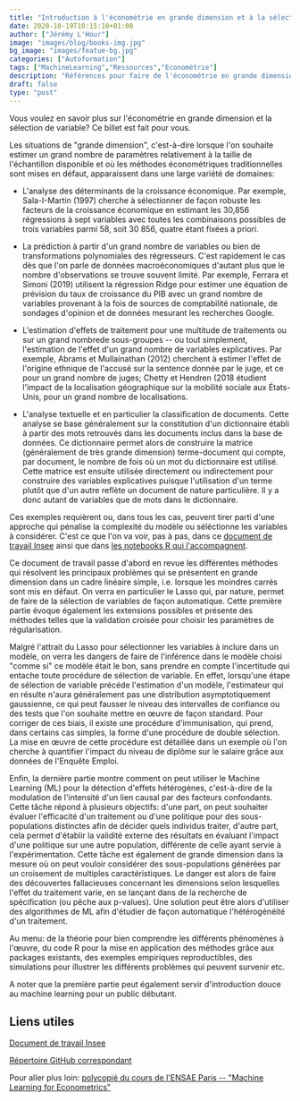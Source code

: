 ```yaml
---
title: "Introduction à l'économétrie en grande dimension et à la sélection de variables"
date: 2020-10-19T10:15:10+01:00
author: ["Jérémy L'Hour"]
image: "images/blog/books-img.jpg"
bg_image: "images/featue-bg.jpg"
categories: ["Autoformation"]
tags: ["MachineLearning","Ressources","Econométrie"]
description: "Références pour faire de l'économétrie en grande dimension et de la sélection de variables"
draft: false
type: "post"
---
```


Vous voulez en savoir plus sur l'économétrie en grande dimension et la sélection de variable? Ce billet est fait pour vous.

Les situations de "grande dimension", c'est-à-dire lorsque l'on souhaite estimer un grand nombre de paramètres relativement à la taille de l'échantillon disponible et où les méthodes économétriques traditionnelles sont mises en défaut, apparaissent dans une large variété de domaines:

* L'analyse des déterminants de la croissance économique. Par exemple, Sala-I-Martin (1997) cherche à sélectionner de façon robuste les facteurs de la croissance économique en estimant les 30,856 régressions à sept variables avec toutes les combinaisons possibles de trois variables parmi 58, soit 30 856, quatre étant fixées a priori.
    
* La prédiction à partir d'un grand nombre de variables ou bien de transformations polynomiales des régresseurs. C'est rapidement le cas dès que l'on parle de données macroéconomiques d'autant plus que le nombre d'observations se trouve souvent limité. Par exemple, Ferrara et Simoni (2019) utilisent la régression Ridge pour estimer une équation de prévision du taux de croissance du PIB avec un grand nombre de variables provenant à la fois de sources de comptabilité nationale, de sondages d'opinion et de données mesurant les recherches Google.
    
* L'estimation d'effets de traitement pour une multitude de traitements ou sur un grand nombrede sous-groupes -- ou tout simplement, l'estimation de l'effet d'un grand nombre de variables explicatives. Par exemple, Abrams et Mullainathan (2012) cherchent à estimer l'effet de l'origine ethnique de l'accusé sur la sentence donnée par le juge, et ce pour un grand nombre de juges; Chetty et Hendren (2018 étudient l'impact de la localisation géographique sur la mobilité sociale aux États-Unis, pour un grand nombre de localisations.
    
* L'analyse textuelle et en particulier la classification de documents. Cette analyse se base généralement sur la constitution d'un dictionnaire établi à partir des mots retrouvés dans les documents inclus dans la base de données. Ce dictionnaire permet alors de construire la matrice (généralement de très grande dimension) terme-document qui compte, par document, le nombre de fois où un mot du dictionnaire est utilisé. Cette matrice est ensuite utilisée directement ou indirectement pour construire des variables explicatives puisque l'utilisation d'un terme plutôt que d'un autre reflète un document de nature particulière. Il y a donc autant de variables que de mots dans le dictionnaire.

Ces exemples requièrent ou, dans tous les cas, peuvent tirer parti d'une approche qui pénalise la complexité du modèle ou séléctionne les variables à considérer. C'est ce que l'on va voir, pas à pas, dans ce [document de travail Insee]() ainsi que dans [les notebooks R qui l'accompagnent](https://github.com/InseeFrLab/grandedim).

Ce document de travail passe d'abord en revue les différentes méthodes qui résolvent les principaux problèmes qui se présentent en grande dimension dans un cadre linéaire simple, i.e. lorsque les moindres carrés sont mis en défaut. On verra en particulier le Lasso qui, par nature, permet de faire de la sélection de variables de façon automatique. Cette première partie évoque également les extensions possibles et présente des méthodes telles que la validation croisée pour choisir les paramètres de régularisation.

Malgré l'attrait du Lasso pour sélectionner les variables à inclure dans un modèle, on verra les dangers de faire de l'inférence dans le modèle choisi "comme si" ce modèle était le bon, sans prendre en compte l'incertitude qui entache toute procédure de sélection de variable. En effet, lorsqu'une étape de sélection de variable précéde l'estimation d'un modèle, l'estimateur qui en résulte n'aura généralement pas une distribution asymptotiquement gaussienne, ce qui peut fausser le niveau des intervalles de confiance ou des tests que l'on souhaite mettre en œuvre de façon standard. Pour corriger de ces biais, il existe une procédure d'immunisation, qui prend, dans certains cas simples, la forme d'une procédure de double sélection. La mise en œuvre de cette procédure est détaillée dans un exemple où l'on cherche à quantifier l'impact du niveau de diplôme sur le salaire grâce aux données de l'Enquête Emploi.

Enfin, la dernière partie montre comment on peut utiliser le Machine Learning (ML) pour la détection d'effets hétérogènes, c'est-à-dire de la modulation de l'intensité d'un lien causal par des facteurs confondants. Cette tâche répond à plusieurs objectifs: d'une part, on peut souhaiter évaluer l'efficacité d'un traitement ou d'une politique pour des sous-populations distinctes afin de décider quels individus traiter, d'autre part, cela permet d'établir la validité externe des résultats en évaluant l'impact d'une politique sur une autre population, différente de celle ayant servie à l'expérimentation. Cette tâche est également de grande dimension dans la mesure où on peut vouloir considérer des sous-populations générées par un croisement de multiples caractéristiques. Le danger est alors de faire des découvertes fallacieuses concernant les dimensions selon lesquelles l'effet du traitement varie, en se lançant dans de la recherche de spécification (ou pêche aux p-values). Une solution peut être alors d'utiliser des algorithmes de ML afin d'étudier de façon automatique l'hétérogénéité d'un traitement.

Au menu: de la théorie pour bien comprendre les différents phénomènes à l'œuvre, du code R pour la mise en application des méthodes grâce aux packages existants, des exemples empiriques reproductibles, des simulations pour illustrer les différents problèmes qui peuvent survenir etc.

A noter que la première partie peut également servir d'introduction douce au machine learning pour un public débutant.

## Liens utiles

[Document de travail Insee]()

[Répertoire GitHub correspondant](https://github.com/InseeFrLab/grandedim)

Pour aller plus loin: [polycopié du cours de l'ENSAE Paris -- "Machine Learning for Econometrics"](https://drive.google.com/file/d/1L_iervUBKj3RsXHLEGOtAFlyHEHpmyT4/view)
